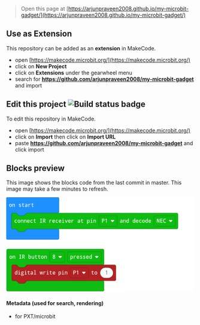 
> Open this page at [https://arjunpraveen2008.github.io/my-microbit-gadget/](https://arjunpraveen2008.github.io/my-microbit-gadget/)

## Use as Extension

This repository can be added as an **extension** in MakeCode.

* open [https://makecode.microbit.org/](https://makecode.microbit.org/)
* click on **New Project**
* click on **Extensions** under the gearwheel menu
* search for **https://github.com/arjunpraveen2008/my-microbit-gadget** and import

## Edit this project ![Build status badge](https://github.com/arjunpraveen2008/my-microbit-gadget/workflows/MakeCode/badge.svg)

To edit this repository in MakeCode.

* open [https://makecode.microbit.org/](https://makecode.microbit.org/)
* click on **Import** then click on **Import URL**
* paste **https://github.com/arjunpraveen2008/my-microbit-gadget** and click import

## Blocks preview

This image shows the blocks code from the last commit in master.
This image may take a few minutes to refresh.

![A rendered view of the blocks](https://github.com/arjunpraveen2008/my-microbit-gadget/raw/master/.github/makecode/blocks.png)

#### Metadata (used for search, rendering)

* for PXT/microbit
<script src="https://makecode.com/gh-pages-embed.js"></script><script>makeCodeRender("{{ site.makecode.home_url }}", "{{ site.github.owner_name }}/{{ site.github.repository_name }}");</script>
